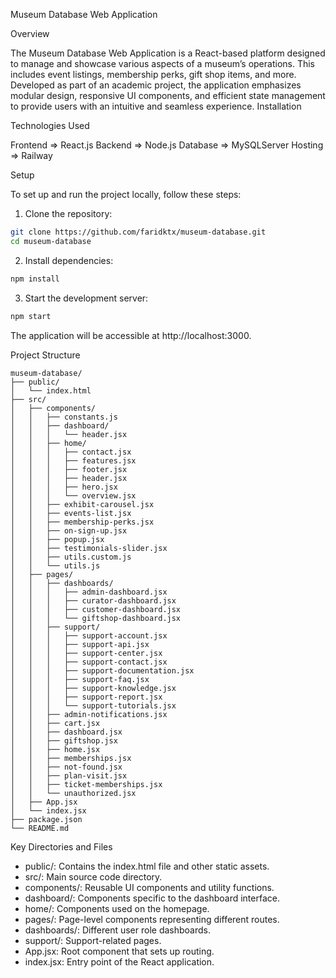 Museum Database Web Application

Overview

The Museum Database Web Application is a React-based platform designed to manage and showcase various aspects of a museum’s operations. This includes event listings, membership perks, gift shop items, and more. Developed as part of an academic project, the application emphasizes modular design, responsive UI components, and efficient state management to provide users with an intuitive and seamless experience.
Installation

Technologies Used

Frontend => React.js
Backend => Node.js
Database => MySQLServer
Hosting => Railway

Setup

To set up and run the project locally, follow these steps:

1. Clone the repository:

```bash
git clone https://github.com/faridktx/museum-database.git
cd museum-database
```

2. Install dependencies:

```bash
npm install
```

3. Start the development server:

```bash
npm start
```

The application will be accessible at http://localhost:3000.

Project Structure

```
museum-database/
├── public/
│   └── index.html
├── src/
│   ├── components/
│   │   ├── constants.js
│   │   ├── dashboard/
│   │   │   └── header.jsx
│   │   ├── home/
│   │   │   ├── contact.jsx
│   │   │   ├── features.jsx
│   │   │   ├── footer.jsx
│   │   │   ├── header.jsx
│   │   │   ├── hero.jsx
│   │   │   └── overview.jsx
│   │   ├── exhibit-carousel.jsx
│   │   ├── events-list.jsx
│   │   ├── membership-perks.jsx
│   │   ├── on-sign-up.jsx
│   │   ├── popup.jsx
│   │   ├── testimonials-slider.jsx
│   │   ├── utils.custom.js
│   │   └── utils.js
│   ├── pages/
│   │   ├── dashboards/
│   │   │   ├── admin-dashboard.jsx
│   │   │   ├── curator-dashboard.jsx
│   │   │   ├── customer-dashboard.jsx
│   │   │   └── giftshop-dashboard.jsx
│   │   ├── support/
│   │   │   ├── support-account.jsx
│   │   │   ├── support-api.jsx
│   │   │   ├── support-center.jsx
│   │   │   ├── support-contact.jsx
│   │   │   ├── support-documentation.jsx
│   │   │   ├── support-faq.jsx
│   │   │   ├── support-knowledge.jsx
│   │   │   ├── support-report.jsx
│   │   │   └── support-tutorials.jsx
│   │   ├── admin-notifications.jsx
│   │   ├── cart.jsx
│   │   ├── dashboard.jsx
│   │   ├── giftshop.jsx
│   │   ├── home.jsx
│   │   ├── memberships.jsx
│   │   ├── not-found.jsx
│   │   ├── plan-visit.jsx
│   │   ├── ticket-memberships.jsx
│   │   └── unauthorized.jsx
│   ├── App.jsx
│   └── index.jsx
├── package.json
└── README.md
```

Key Directories and Files

- public/: Contains the index.html file and other static assets.
- src/: Main source code directory.
- components/: Reusable UI components and utility functions.
- dashboard/: Components specific to the dashboard interface.
- home/: Components used on the homepage.
- pages/: Page-level components representing different routes.
- dashboards/: Different user role dashboards.
- support/: Support-related pages.
- App.jsx: Root component that sets up routing.
- index.jsx: Entry point of the React application.
